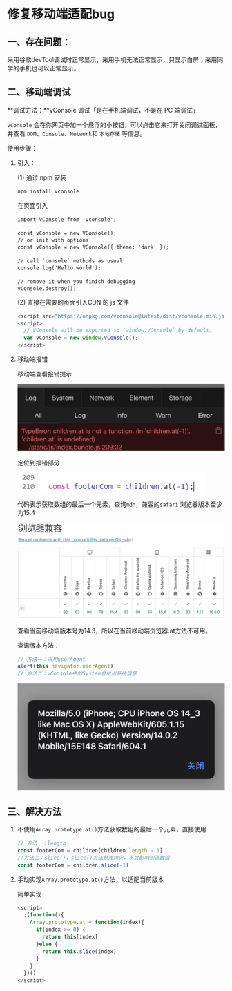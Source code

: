 # 修复移动端适配bug

## 一、存在问题：

采用谷歌devTool调试时正常显示，采用手机无法正常显示，只显示白屏；采用同学的手机也可以正常显示。

## 二、移动端调试

**调试方法：**vConsole 调试「是在手机端调试，不是在 PC 端调试」

`vConsole` 会在你网页中加一个悬浮的小按钮，可以点击它来打开关闭调试面板，并查看 `DOM`、`Console`、`Network`和 `本地存储` 等信息。

使用步骤：

1. 引入：

   (1) 通过 npm 安装

   ```js
   npm install vconsole
   ```

   在页面引入

   ```react
   import VConsole from 'vconsole';
   
   const vConsole = new VConsole();
   // or init with options
   const vConsole = new VConsole({ theme: 'dark' });
   
   // call `console` methods as usual
   console.log('Hello world');
   
   // remove it when you finish debugging
   vConsole.destroy();
   ```

   (2) 直接在需要的页面引入CDN 的 js 文件

   ```javascript
   <script src="https://unpkg.com/vconsole@latest/dist/vconsole.min.js"></script>
   <script>
     // VConsole will be exported to `window.VConsole` by default.
     var vConsole = new window.VConsole();
   </script>
   ```

2. 移动端报错

   移动端查看报错提示

   ![移动端报错](移动端适配.assets/移动端报错-1667311461728.jpg)

   定位到报错部分

   ![1667311598526](移动端适配.assets/1667311598526.png)

   代码表示获取数组的最后一个元素，查询`mdn`，兼容的`safari` 浏览器版本至少为15.4

   ![1667311737905](移动端适配.assets/1667311737905.png)

   查看当前移动端版本号为14.3，所以在当前移动端浏览器.at方法不可用。

   查询版本方法：

   ```js
   // 方法一：采用userAgent
   alert(this.navigator.userAgent)
   // 方法二：vConsole中的System会给出系统信息
   ```

   ![1667313047463](移动端适配.assets/1667313047463.png)

## 三、解决方法

1. 不使用`Array.prototype.at()`方法获取数组的最后一个元素，直接使用

   ```js
   // 方法一：length
   const footerCom = children[children.length - 1]
   //方法二：slice()，slice()方法是浅拷贝，不会影响到源数组
   const footerCom = children.slice(-1) 
   ```

2. 手动实现`Array.prototype.at()`方法，以适配当前版本

   简单实现

   ```js
   <script>
     ;(function(){
       Array.prototype.at = function(index){
         if(index >= 0) {
           return this[index]
         }else {
           return this.slice(index)
         }
       }
     })()
   </script>
   ```